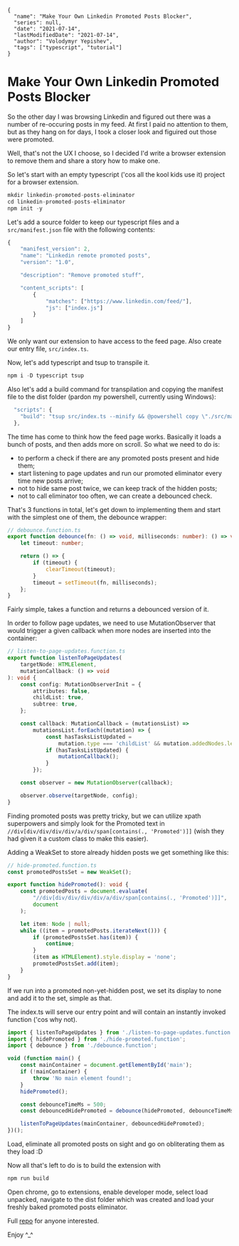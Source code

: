 ```ic-metadata
{
  "name": "Make Your Own Linkedin Promoted Posts Blocker",
  "series": null,
  "date": "2021-07-14",
  "lastModifiedDate": "2021-07-14",
  "author": "Volodymyr Yepishev",
  "tags": ["typescript", "tutorial"]
}
```

# Make Your Own Linkedin Promoted Posts Blocker

So the other day I was browsing Linkedin and figured out there was a number of re-occuring posts in my feed. At first I paid no attention to them, but as they hang on for days, I took a closer look and figuired out those were promoted.

Well, that's not the UX I choose, so I decided I'd write a browser extension to remove them and share a story how to make one.

So let's start with an empty typescript ('cos all the kool kids use it) project for a browser extension.

```js
mkdir linkedin-promoted-posts-eliminator
cd linkedin-promoted-posts-eliminator
npm init -y
```

Let's add a source folder to keep our typescript files and a `src/manifest.json` file with the following contents:

```js
{
    "manifest_version": 2,
    "name": "Linkedin remote promoted posts",
    "version": "1.0",

    "description": "Remove promoted stuff",

    "content_scripts": [
        {
            "matches": ["https://www.linkedin.com/feed/"],
            "js": ["index.js"]
        }
    ]
}
```

We only want our extension to have access to the feed page. Also create our entry file, `src/index.ts`.

Now, let's add typescript and tsup to transpile it.

```js
npm i -D typescript tsup
```

Also let's add a build command for transpilation and copying the manifest file to the dist folder (pardon my powershell, currently using Windows):

```js
  "scripts": {
    "build": "tsup src/index.ts --minify && @powershell copy \"./src/manifest.json\" \"./dist/manifest.json\""
  },
```
  
The time has come to think how the feed page works. Basically it loads a bunch of posts, and then adds more on scroll. So what we need to do is:

- to perform a check if there are any promoted posts present and hide them;
- start listening to page updates and run our promoted eliminator every time new posts arrive;
- not to hide same post twice, we can keep track of the hidden posts;
- not to call eliminator too often, we can create a debounced check.

That's 3 functions in total, let's get down to implementing them and start with the simplest one of them, the debounce wrapper:

```ts
// debounce.function.ts
export function debounce(fn: () => void, milliseconds: number): () => void {
    let timeout: number;

    return () => {
        if (timeout) {
            clearTimeout(timeout);
        }
        timeout = setTimeout(fn, milliseconds);
    };
}
```

Fairly simple, takes a function and returns a debounced version of it.

In order to follow page updates, we need to use MutationObserver that would trigger a given callback when more nodes are inserted into the container:

```ts
// listen-to-page-updates.function.ts
export function listenToPageUpdates(
    targetNode: HTMLElement,
    mutationCallback: () => void
): void {
    const config: MutationObserverInit = {
        attributes: false,
        childList: true,
        subtree: true,
    };

    const callback: MutationCallback = (mutationsList) =>
        mutationsList.forEach((mutation) => {
            const hasTasksListUpdated =
                mutation.type === 'childList' && mutation.addedNodes.length;
            if (hasTasksListUpdated) {
                mutationCallback();
            }
        });

    const observer = new MutationObserver(callback);

    observer.observe(targetNode, config);
}
```

Finding promoted posts was pretty tricky, but we can utilize xpath superpowers and simply look for the Promoted text in `//div[div/div/div/div/a/div/span[contains(., 'Promoted')]]` (wish they had given it a custom class to make this easier).

Adding a WeakSet to store already hidden posts we get something like this:

```ts
// hide-promoted.function.ts
const promotedPostsSet = new WeakSet();

export function hidePromoted(): void {
    const promotedPosts = document.evaluate(
        "//div[div/div/div/div/a/div/span[contains(., 'Promoted')]]",
        document
    );

    let item: Node | null;
    while ((item = promotedPosts.iterateNext())) {
        if (promotedPostsSet.has(item)) {
            continue;
        }
        (item as HTMLElement).style.display = 'none';
        promotedPostsSet.add(item);
    }
}
```

If we run into a promoted non-yet-hidden post, we set its display to none and add it to the set, simple as that.

The index.ts will serve our entry point and will contain an instantly invoked function ('cos why not).

```ts
import { listenToPageUpdates } from './listen-to-page-updates.function';
import { hidePromoted } from './hide-promoted.function';
import { debounce } from './debounce.function';

void (function main() {
    const mainContainer = document.getElementById('main');
    if (!mainContainer) {
        throw 'No main element found!';
    }
    hidePromoted();

    const debounceTimeMs = 500;
    const debouncedHidePromoted = debounce(hidePromoted, debounceTimeMs);

    listenToPageUpdates(mainContainer, debouncedHidePromoted);
})();
```

Load, eliminate all promoted posts on sight and go on obliterating them as they load :D

Now all that's left to do is to build the extension with

```js
npm run build
```

Open chrome, go to extensions, enable developer mode, select load unpacked, navigate to the dist folder which was created and load your freshly baked promoted posts eliminator.

Full [repo](https://github.com/Bwca/linkedin-antiprom) for anyone interested.

Enjoy ^_^
